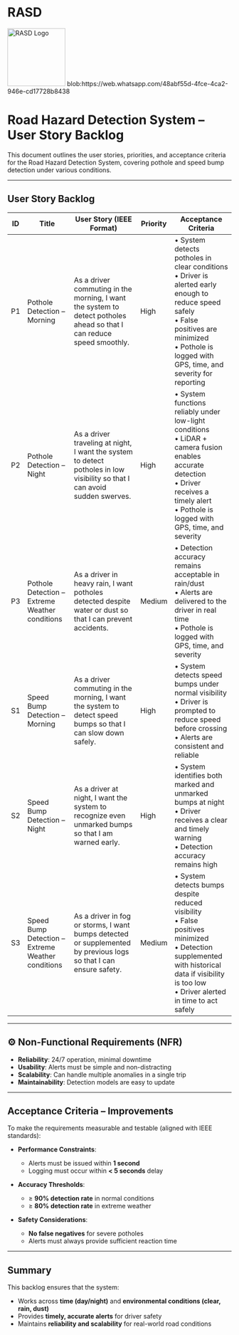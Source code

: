 # RASD

  <img src="blob:https://web.whatsapp.com/48abf55d-4fce-4ca2-946e-cd17728b8438" alt="RASD Logo" width="130"/>
  blob:https://web.whatsapp.com/48abf55d-4fce-4ca2-946e-cd17728b8438

# Road Hazard Detection System – User Story Backlog

This document outlines the user stories, priorities, and acceptance criteria for the Road Hazard Detection System, covering pothole and speed bump detection under various conditions.

---

##  User Story Backlog

| ID  | Title                           | User Story (IEEE Format)                                                                                                                                         | Priority | Acceptance Criteria                                                                                                                                                                                                 |
|-----|---------------------------------|------------------------------------------------------------------------------------------------------------------------------------------------------------------|----------|----------------------------------------------------------------------------------------------------------------------------------------------------------------------------------------------------------------------|
| P1  | Pothole Detection – Morning     | As a driver commuting in the morning, I want the system to detect potholes ahead so that I can reduce speed smoothly.                                             | High     | • System detects potholes in clear conditions <br> • Driver is alerted early enough to reduce speed safely <br> • False positives are minimized <br> • Pothole is logged with GPS, time, and severity for reporting |
| P2  | Pothole Detection – Night       | As a driver traveling at night, I want the system to detect potholes in low visibility so that I can avoid sudden swerves.                                        | High     | • System functions reliably under low-light conditions <br> • LiDAR + camera fusion enables accurate detection <br> • Driver receives a timely alert <br> • Pothole is logged with GPS, time, and severity          |
| P3  | Pothole Detection – Extreme Weather conditions  | As a driver in heavy rain, I want potholes detected despite water or dust so that I can prevent accidents.                                                        | Medium   | • Detection accuracy remains acceptable in rain/dust <br> • Alerts are delivered to the driver in real time <br> • Pothole is logged with GPS, time, and severity                                                    |
| S1  | Speed Bump Detection – Morning  | As a driver commuting in the morning, I want the system to detect speed bumps so that I can slow down safely.                                                     | High     | • System detects speed bumps under normal visibility <br> • Driver is prompted to reduce speed before crossing <br> • Alerts are consistent and reliable                                                             |
| S2  | Speed Bump Detection – Night    | As a driver at night, I want the system to recognize even unmarked bumps so that I am warned early.                                                               | High     | • System identifies both marked and unmarked bumps at night <br> • Driver receives a clear and timely warning <br> • Detection accuracy remains high                                                                 |
| S3  | Speed Bump Detection – Extreme Weather conditions | As a driver in fog or storms, I want bumps detected or supplemented by previous logs so that I can ensure safety.                                                | Medium   | • System detects bumps despite reduced visibility <br> • False positives minimized <br> • Detection supplemented with historical data if visibility is too low <br> • Driver alerted in time to act safely          |

---

## ⚙️ Non-Functional Requirements (NFR)

- **Reliability**: 24/7 operation, minimal downtime  
- **Usability**: Alerts must be simple and non-distracting  
- **Scalability**: Can handle multiple anomalies in a single trip  
- **Maintainability**: Detection models are easy to update  

---

##  Acceptance Criteria – Improvements

To make the requirements measurable and testable (aligned with IEEE standards):

- **Performance Constraints**:  
  - Alerts must be issued within **1 second**  
  - Logging must occur within **< 5 seconds** delay  

- **Accuracy Thresholds**:  
  - ≥ **90% detection rate** in normal conditions  
  - ≥ **80% detection rate** in extreme weather  

- **Safety Considerations**:  
  - **No false negatives** for severe potholes  
  - Alerts must always provide sufficient reaction time  

---

##  Summary

This backlog ensures that the system:  
- Works across **time (day/night)** and **environmental conditions (clear, rain, dust)**  
- Provides **timely, accurate alerts** for driver safety  
- Maintains **reliability and scalability** for real-world road conditions  

